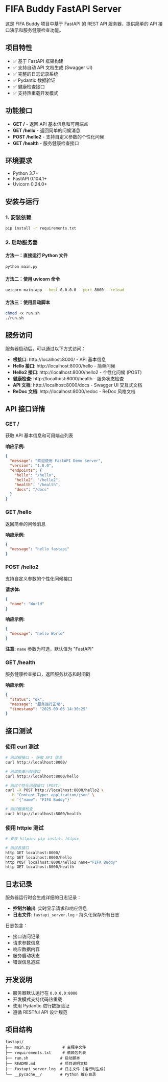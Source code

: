 # FIFA Buddy FastAPI Server

这是 FIFA Buddy 项目中基于 FastAPI 的 REST API 服务器，提供简单的 API 接口演示和服务健康检查功能。

## 项目特性

- ✅ 基于 FastAPI 框架构建
- ✅ 支持自动 API 文档生成 (Swagger UI)
- ✅ 完整的日志记录系统
- ✅ Pydantic 数据验证
- ✅ 健康检查接口
- ✅ 支持热重载开发模式

## 功能接口

- **GET /** - 返回 API 基本信息和可用端点
- **GET /hello** - 返回简单的问候消息
- **POST /hello2** - 支持自定义参数的个性化问候
- **GET /health** - 服务健康检查接口

## 环境要求

- Python 3.7+
- FastAPI 0.104.1+
- Uvicorn 0.24.0+

## 安装与运行

### 1. 安装依赖

```bash
pip install -r requirements.txt
```

### 2. 启动服务器

#### 方法一：直接运行 Python 文件
```bash
python main.py
```

#### 方法二：使用 uvicorn 命令
```bash
uvicorn main:app --host 0.0.0.0 --port 8000 --reload
```

#### 方法三：使用启动脚本
```bash
chmod +x run.sh
./run.sh
```

## 服务访问

服务器启动后，可以通过以下方式访问：

- **根接口**: http://localhost:8000/ - API 基本信息
- **Hello 接口**: http://localhost:8000/hello - 简单问候
- **Hello2 接口**: http://localhost:8000/hello2 - 个性化问候 (POST)
- **健康检查**: http://localhost:8000/health - 服务状态检查
- **API 文档**: http://localhost:8000/docs - Swagger UI 交互式文档
- **ReDoc 文档**: http://localhost:8000/redoc - ReDoc 风格文档

## API 接口详情

### GET /
获取 API 基本信息和可用端点列表

**响应示例:**
```json
{
  "message": "欢迎使用 FastAPI Demo Server",
  "version": "1.0.0",
  "endpoints": {
    "hello": "/hello",
    "hello2": "/hello2", 
    "health": "/health",
    "docs": "/docs"
  }
}
```

### GET /hello
返回简单的问候消息

**响应示例:**
```json
{
  "message": "hello fastapi"
}
```

### POST /hello2
支持自定义参数的个性化问候接口

**请求体:**
```json
{
  "name": "World"
}
```

**响应示例:**
```json
{
  "message": "hello World"
}
```

**注意:** `name` 参数为可选，默认值为 "FastAPI"

### GET /health
服务健康检查接口，返回服务状态和时间戳

**响应示例:**
```json
{
  "status": "ok",
  "message": "服务运行正常", 
  "timestamp": "2025-09-06 14:30:25"
}
```

## 接口测试

### 使用 curl 测试

```bash
# 测试根接口 - 获取 API 信息
curl http://localhost:8000/

# 测试简单问候接口
curl http://localhost:8000/hello

# 测试个性化问候接口 (POST)
curl -X POST http://localhost:8000/hello2 \
  -H "Content-Type: application/json" \
  -d '{"name": "FIFA Buddy"}'

# 测试健康检查
curl http://localhost:8000/health
```

### 使用 httpie 测试

```bash
# 安装 httpie: pip install httpie

# 测试各接口
http GET localhost:8000/
http GET localhost:8000/hello
http POST localhost:8000/hello2 name="FIFA Buddy"
http GET localhost:8000/health
```

## 日志记录

服务器运行时会生成详细的日志记录：

- **控制台输出**: 实时显示请求和响应信息
- **日志文件**: `fastapi_server.log` - 持久化保存所有日志

日志包含：
- 接口访问记录
- 请求参数信息
- 响应数据内容
- 服务启动状态
- 错误信息追踪

## 开发说明

- 服务器默认运行在 `0.0.0.0:8000`
- 开发模式支持代码热重载
- 使用 Pydantic 进行数据验证
- 遵循 RESTful API 设计规范

## 项目结构

```
fastapi/
├── main.py              # 主程序文件
├── requirements.txt     # 依赖包列表
├── run.sh              # 启动脚本
├── README.md           # 项目说明文档
├── fastapi_server.log  # 日志文件 (运行时生成)
└── __pycache__/        # Python 缓存目录
```
